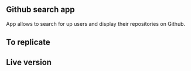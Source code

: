 ## Github search app

App allows to search for up users and display their repositories on Github.

## To replicate

## Live version
